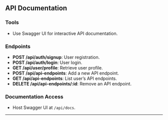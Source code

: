 ## API Documentation

### Tools

- Use Swagger UI for interactive API documentation.

### Endpoints

- **POST /api/auth/signup**: User registration.
- **POST /api/auth/login**: User login.
- **GET /api/user/profile**: Retrieve user profile.
- **POST /api/api-endpoints**: Add a new API endpoint.
- **GET /api/api-endpoints**: List user’s API endpoints.
- **DELETE /api/api-endpoints/:id**: Remove an API endpoint.

### Documentation Access

- Host Swagger UI at `/api/docs`.

---
